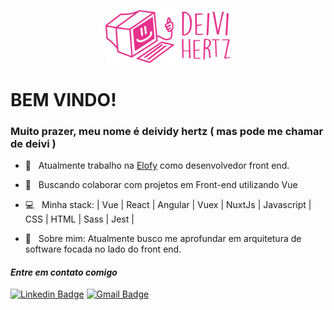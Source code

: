 <p align="center">
  <img text-align="center" width="200px" src="https://github.com/dhertzb/deivihertz/blob/main/assets/images/logo.svg">
</p>

# BEM VINDO! 

### Muito prazer, meu nome é deividy hertz ( mas pode me chamar de deivi )
-   :office: &nbsp; Atualmente trabalho na [Elofy](https://www.elofy.com.br/) como desenvolvedor front end.

- :purple_heart: &nbsp; Buscando colaborar com projetos em Front-end utilizando Vue

- :computer: &nbsp; Minha stack:  | Vue | React | Angular | Vuex | NuxtJs | Javascript | CSS | HTML | Sass | Jest |

- 💬  &nbsp; Sobre mim: Atualmente busco me aprofundar em arquitetura de software focada no lado do front end.

#### *Entre em contato comigo*<br/>

 [![Linkedin Badge](https://img.shields.io/badge/-DeiviHertz-blue?style=flat&logo=Linkedin&logoColor=white&link=https://www.linkedin.com/in/dhertzb/)](https://www.linkedin.com/in/dhertzb/)
[![Gmail Badge](https://img.shields.io/badge/-dhertzb@gmail.com-c14438?style=flat&logo=Gmail&logoColor=white&link=mailto:dhertzb@gmail.com)](mailto:dhertzb@gmail.com)


<!--
**dhertzb/dhertzb** is a ✨ _special_ ✨ repository because its `README.md` (this file) appears on your GitHub profile.

Here are some ideas to get you started:

- 🔭 I’m currently working on ...
- 🌱 I’m currently learning ...
- 👯 I’m looking to collaborate on ...
- 🤔 I’m looking for help with ...
- 💬 Ask me about ...
- 📫 How to reach me: ...
- 😄 Pronouns: ...
- ⚡ Fun fact: ...
-->
